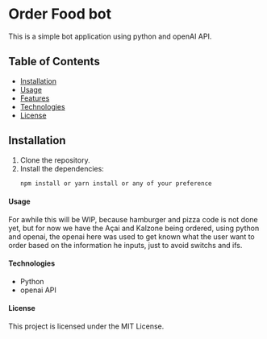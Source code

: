 # Order Food bot

This is a simple bot application using python and openAI API.

## Table of Contents

- [Installation](#installation)
- [Usage](#usage)
- [Features](#features)
- [Technologies](#technologies)
- [License](#license)

## Installation

1. Clone the repository.
2. Install the dependencies:
   ```sh
   npm install or yarn install or any of your preference

#### Usage
For awhile this will be WIP, because hamburger and pizza code is not done yet, but for now we have the Açai and Kalzone being ordered, using python and openai, the openai here was used to get known what the user want to order based on the information he inputs, just to avoid switchs and ifs.

#### Technologies
- Python 
- openai API

#### License
This project is licensed under the MIT License.